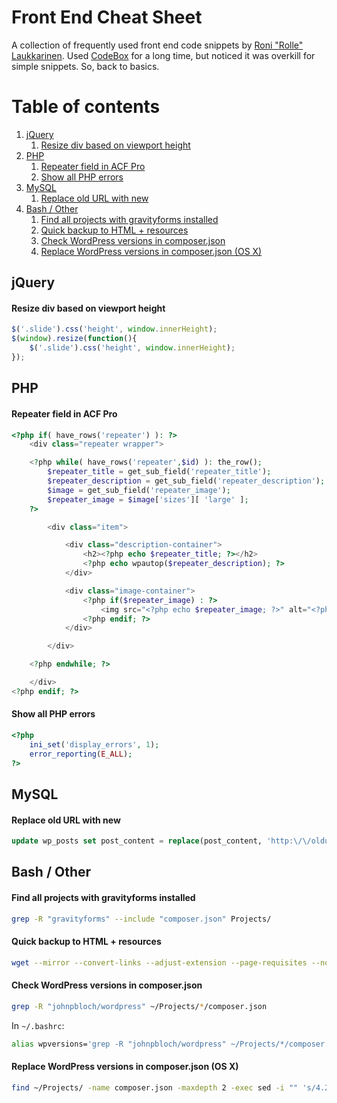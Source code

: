 # Front End Cheat Sheet

A collection of frequently used front end code snippets by [Roni "Rolle" Laukkarinen](http://www.twitter.com/rolle). Used [CodeBox](http://www.shpakovski.com/codebox/) for a long time, but noticed it was overkill for simple snippets. So, back to basics.

# Table of contents

1. [jQuery](#jquery)
   1. [Resize div based on viewport height](#resize-div-based-on-viewport-height)
2. [PHP](#php)
   1. [Repeater field in ACF Pro](#repeater-field-in-acf-pro)
   2. [Show all PHP errors](#show-all-php-errors)
3. [MySQL](#mysql)
   1. [Replace old URL with new](#replace-old-url-with-new)
4. [Bash / Other](#bash-other)
   1. [Find all projects with gravityforms installed](#find-all-projects-with-gravityforms-installed)
   2. [Quick backup to HTML + resources](#quick-backup-to-html--resources)
   3. [Check WordPress versions in composer.json](#check-wordpress-versions-in-composerjson)
   4. [Replace WordPress versions in composer.json (OS X)](#replace-wordpress-versions-in-composerjson-osx)

## jQuery

#### Resize div based on viewport height

``` javascript
$('.slide').css('height', window.innerHeight);
$(window).resize(function(){
    $('.slide').css('height', window.innerHeight);
});
```

## PHP

#### Repeater field in ACF Pro

``` php
<?php if( have_rows('repeater') ): ?>
    <div class="repeater wrapper">

    <?php while( have_rows('repeater',$id) ): the_row(); 
        $repeater_title = get_sub_field('repeater_title');
        $repeater_description = get_sub_field('repeater_description');
        $image = get_sub_field('repeater_image');
        $repeater_image = $image['sizes'][ 'large' ];
    ?>

        <div class="item">

            <div class="description-container">
                <h2><?php echo $repeater_title; ?></h2>
                <?php echo wpautop($repeater_description); ?>
            </div>

            <div class="image-container">
                <?php if($repeater_image) : ?>
                    <img src="<?php echo $repeater_image; ?>" alt="<?php echo $repeater_title; ?>" />
                <?php endif; ?>
            </div>

        </div>

    <?php endwhile; ?> 

    </div>
<?php endif; ?>
```

#### Show all PHP errors

``` php
<?php 
    ini_set('display_errors', 1); 
    error_reporting(E_ALL);
?>
```

## MySQL

#### Replace old URL with new

``` sql
update wp_posts set post_content = replace(post_content, 'http:\/\/oldurl.info', 'http:\/\/newurl.com');
```

## Bash / Other

#### Find all projects with gravityforms installed

``` bash
grep -R "gravityforms" --include "composer.json" Projects/
```

#### Quick backup to HTML + resources

``` bash
wget --mirror --convert-links --adjust-extension --page-requisites --no-parent  http://www.example.com/
```

#### Check WordPress versions in composer.json

``` bash
grep -R "johnpbloch/wordpress" ~/Projects/*/composer.json
```

In `~/.bashrc`:

``` bash
alias wpversions='grep -R "johnpbloch/wordpress" ~/Projects/*/composer.json'
```

#### Replace WordPress versions in composer.json (OS X)

``` bash
find ~/Projects/ -name composer.json -maxdepth 2 -exec sed -i "" 's/4.2.3/4.2.4/g' {} +
```